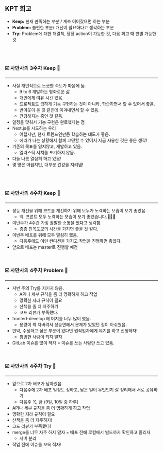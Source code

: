 ## KPT 회고

- **Keep:** 현재 만족하는 부분 / 계속 이어갔으면 하는 부분
- **Problem:** 불편한 부분/ 개선이 필요하다고 생각하는 부분
- **Try:** Problem에 대한 해결책, 당장 action이 가능한 것, 다음 회고 때 판별 가능한 것

<br>
<br>

### ☑️ 사만사의 3주차 **Keep** 💯

<hr>

- 사실 개인적으로 느긋한 속도가 마음에 듦.
  - 9 to 6 개발하는 평화로운 삶
  - 개인에게 여유 시간 있음.
  - 프로젝트도 급하게 기능 구현하는 것이 아니라, 학습하면서 할 수 있어서 좋음.
  - 번아웃이 온 것 같은데 이겨내면서 할 수 있음.
  - 건강해지는 중인 것 같음.
- 일정을 맞춰서 기능 구현은 완료했다는 점
- Next.js를 시도하는 우리
  - 어렵지만, 현재 트렌드인만큼 학습하는 태도가 좋음.
  - 에러가 나는 상황에서 함께 고민할 수 있어서 지금 사용한 것은 좋은 생각!
- 기존의 목표를 잃지않고, 개발하고 있음.
  - 엘라스틱 서치를 포기하지 않음.
- 다들 나름 열심히 하고 있음!
- 몇 명은 아쉽지만, 대부분 건강을 지켜냄!

<br>
<br>

### ☑️ 사만사의 4주차 **Keep** 💯

<hr>

- 성능 개선을 위해 코드를 개선하기 위해 모두가 노력하는 모습이 보기 좋았음.
  - 백, 프론트 모두 노력하는 모습이 보기 좋았습니다.👏👏👏
- 이번주가 4주간 가장 활발한 소통을 했다고 생각함.
  - 종종 친목도모의 시간을 가지면 좋을 것 같다.
- 이번주 배포를 위해 모두 열심히 했음.
  - 다음주에도 이런 컨디션을 가지고 작업을 진행하면 좋겠다.
- 앞으로 배포는 master로 진행할 예정

<br>

### ☑️ 사만사의 4주차 **Problem** 🚩

<hr>

- 저번 주의 Try를 지키지 않음.
  - API나 세부 규칙을 좀 더 명확하게 하고 작업
  - 명확한 지라 규칙이 필요
  - 산책을 좀 더 자주하기
  - 코드 리뷰가 부족했다.
- fronted-develop 에 머지를 너무 많이 했음.
  - 용량이 꽉 차버려서 성능면에서 문제가 있었던 점이 아쉬웠음.
- 만약, 수정하고 싶은 부분이 있다면 원작업자에게 얘기를 하고 진행하자!
  - 침범한 사람이 되지 말자
- GitLab 이슈를 많이 적자 = 이슈를 쓰는 사람만 쓰고 있음.

<br>

### ☑️ 사만사의 4주차 **Try** 👊

<hr>

- 앞으로 2차 배포가 남아있음.
  - 다음주에 2차 배포 일정도 정하고, 남은 일이 무엇인지 잘 정리해서 서로 공유하기
  - 다음주 목, 금 (9일, 10일 중 하루)
- API나 세부 규칙을 좀 더 명확하게 하고 작업
- 명확한 지라 규칙이 필요
- 산책을 좀 더 자주하자!
- 코드 리뷰가 부족했다!
- merge를 너무 자주 하지 말자 = 배포 전에 로컬에서 빌드까지 확인하고 올리자
  - 서버 분리
- 작업 전에 이슈를 꼬옥 적자!
